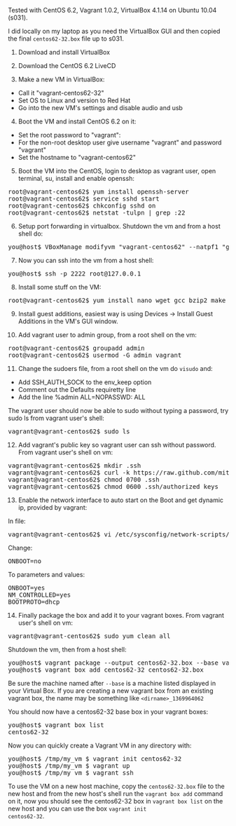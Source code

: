 Tested with CentOS 6.2, Vagrant 1.0.2, VirtualBox 4.1.14 on Ubuntu 10.04 (s031).

I did locally on my laptop as you need the VirtualBox GUI and then copied the final <code>centos62-32.box</code> file up to s031.

1. Download and install VirtualBox

2. Download the CentOS 6.2 LiveCD

3. Make a new VM in VirtualBox:
* Call it "vagrant-centos62-32"
* Set OS to Linux and version to Red Hat
* Go into the new VM's settings and disable audio and usb

4. Boot the VM and install CentOS 6.2 on it:

* Set the root password to "vagrant":
* For the non-root desktop user give username "vagrant" and password "vagrant"
* Set the hostname to "vagrant-centos62"

5. Boot the VM into the CentOS, login to desktop as vagrant user, open terminal, su, install and enable openssh:

<pre>
root@vagrant-centos62$ yum install openssh-server
root@vagrant-centos62$ service sshd start
root@vagrant-centos62$ chkconfig sshd on
root@vagrant-centos62$ netstat -tulpn | grep :22
</pre>

6. Setup port forwarding in virtualbox. Shutdown the vm and from a host shell do:

<pre>
you@host$ VBoxManage modifyvm "vagrant-centos62" --natpf1 "guestssh,tcp,,2222,,22"
</pre>

7. Now you can ssh into the vm from a host shell:

<pre>
you@host$ ssh -p 2222 root@127.0.0.1
</pre>

8. Install some stuff on the VM:

<pre>
root@vagrant-centos62$ yum install nano wget gcc bzip2 make kernel-devel-`uname -r`
</pre>

9. Install guest additions, easiest way is using Devices -> Install Guest Additions in the VM's GUI window.

10. Add vagrant user to admin group, from a root shell on the vm:

<pre>
root@vagrant-centos62$ groupadd admin
root@vagrant-centos62$ usermod -G admin vagrant
</pre>

11. Change the sudoers file, from a root shell on the vm do <code>visudo</code> and:

* Add SSH_AUTH_SOCK to the env_keep option
* Comment out the Defaults requiretty line
* Add the line %admin ALL=NOPASSWD: ALL

The vagrant user should now be able to sudo without typing a password, try sudo ls from vagrant user's shell:

<pre>
vagrant@vagrant-centos62$ sudo ls
</pre>

12. Add vagrant's public key so vagrant user can ssh without password. From vagrant user's shell on vm:

<pre>
vagrant@vagrant-centos62$ mkdir .ssh
vagrant@vagrant-centos62$ curl -k https://raw.github.com/mitchellh/vagrant/master/keys/vagrant.pub > .ssh/authorized_keys
vagrant@vagrant-centos62$ chmod 0700 .ssh
vagrant@vagrant-centos62$ chmod 0600 .ssh/authorized_keys
</pre>

13. Enable the network interface to auto start on the Boot and get dynamic ip, provided by vagrant:

In file:
<pre>
vagrant@vagrant-centos62$ vi /etc/sysconfig/network-scripts/ifcfg-eth0
</pre>

Change:
<pre>
ONBOOT=no
</pre>

To parameters and values:
<pre>
ONBOOT=yes
NM_CONTROLLED=yes
BOOTPROTO=dhcp
</pre>

14. Finally package the box and add it to your vagrant boxes. From vagrant user's shell on vm:

<pre>
vagrant@vagrant-centos62$ sudo yum clean all
</pre>

Shutdown the vm, then from a host shell:

<pre>
you@host$ vagrant package --output centos62-32.box --base vagrant-centos62-32
you@host$ vagrant box add centos62-32 centos62-32.box
</pre>

Be sure the machine named after `--base` is a machine listed displayed in your Virtual Box. If you are creating a new vagrant box from an existing vagrant box, the name may be something like `<dirname>_1369964062`

You should now have a centos62-32 base box in your vagrant boxes:

<pre>
you@host$ vagrant box list
centos62-32
</pre>

Now you can quickly create a Vagrant VM in any directory with:

<pre>
you@host$ /tmp/my_vm $ vagrant init centos62-32
you@host$ /tmp/my_vm $ vagrant up
you@host$ /tmp/my_vm $ vagrant ssh
</pre>

To use the VM on a new host machine, copy the <code>centos62-32.box</code> file to the new host and from the new host's shell run the <code>vagrant box add</code> command on it, now you should see the centos62-32 box in <code>vagrant box list</code> on the new host and you can use the box <code>vagrant init centos62-32</code>.
